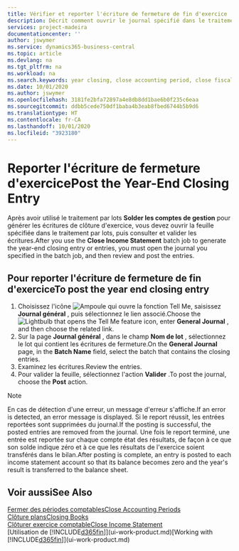 ```yaml
---
title: Vérifier et reporter l'écriture de fermeture de fin d'exercice | Microsoft Docs
description: Décrit comment ouvrir le journal spécifié dans le traitement en lot Fermer l'état des résultats, puis examiner et reporter l'écriture de fermeture de fin d'exercice.
services: project-madeira
documentationcenter: ''
author: jswymer
ms.service: dynamics365-business-central
ms.topic: article
ms.devlang: na
ms.tgt_pltfrm: na
ms.workload: na
ms.search.keywords: year closing, close accounting period, close fiscal year, bank account detailed trial balance
ms.date: 10/01/2020
ms.author: jswymer
ms.openlocfilehash: 3181fe2bfa72897a4e8db8dd1bae6b0f235c6eaa
ms.sourcegitcommit: ddbb5cede750df1baba4b3eab8fbed6744b5b9d6
ms.translationtype: HT
ms.contentlocale: fr-CA
ms.lasthandoff: 10/01/2020
ms.locfileid: "3923180"
---
```

# <a name="post-the-year-end-closing-entry"></a><span data-ttu-id="0d966-103">Reporter l'écriture de fermeture d'exercice</span><span class="sxs-lookup"><span data-stu-id="0d966-103">Post the Year-End Closing Entry</span></span>
<span data-ttu-id="0d966-104">Après avoir utilisé le traitement par lots **Solder les comptes de gestion** pour générer les écritures de clôture d'exercice, vous devez ouvrir la feuille spécifiée dans le traitement par lots, puis consulter et valider les écritures.</span><span class="sxs-lookup"><span data-stu-id="0d966-104">After you use the **Close Income Statement** batch job to generate the year-end closing entry or entries, you must open the journal you specified in the batch job, and then review and post the entries.</span></span>

## <a name="to-post-the-year-end-closing-entry"></a><span data-ttu-id="0d966-105">Pour reporter l'écriture de fermeture de fin d'exercice</span><span class="sxs-lookup"><span data-stu-id="0d966-105">To post the year end closing entry</span></span>
1. <span data-ttu-id="0d966-106">Choisissez l'icône ![Ampoule qui ouvre la fonction Tell Me](media/ui-search/search_small.png "Dites-moi ce que vous voulez faire"), saisissez **Journal général** , puis sélectionnez le lien associé.</span><span class="sxs-lookup"><span data-stu-id="0d966-106">Choose the ![Lightbulb that opens the Tell Me feature](media/ui-search/search_small.png "Tell me what you want to do") icon, enter **General Journal** , and then choose the related link.</span></span>
2. <span data-ttu-id="0d966-107">Sur la page **Journal général** , dans le champ **Nom de lot** , sélectionnez le lot qui contient les écritures de fermeture.</span><span class="sxs-lookup"><span data-stu-id="0d966-107">On the **General Journal** page, in the **Batch Name** field, select the batch that contains the closing entries.</span></span>
3. <span data-ttu-id="0d966-108">Examinez les écritures.</span><span class="sxs-lookup"><span data-stu-id="0d966-108">Review the entries.</span></span>
4. <span data-ttu-id="0d966-109">Pour valider la feuille, sélectionnez l'action **Valider** .</span><span class="sxs-lookup"><span data-stu-id="0d966-109">To post the journal, choose the **Post** action.</span></span>

> [!NOTE]  
>   <span data-ttu-id="0d966-110">En cas de détection d'une erreur, un message d'erreur s'affiche.</span><span class="sxs-lookup"><span data-stu-id="0d966-110">If an error is detected, an error message is displayed.</span></span> <span data-ttu-id="0d966-111">Si le report réussit, les entrées reportées sont supprimées du journal.</span><span class="sxs-lookup"><span data-stu-id="0d966-111">If the posting is successful, the posted entries are removed from the journal.</span></span> <span data-ttu-id="0d966-112">Une fois le report terminé, une entrée est reportée sur chaque compte état des résultats, de façon à ce que son solde indique zéro et à ce que les résultats de l'exercice soient transférés dans le bilan.</span><span class="sxs-lookup"><span data-stu-id="0d966-112">After posting is complete, an entry is posted to each income statement account so that its balance becomes zero and the year's result is transferred to the balance sheet.</span></span>

## <a name="see-also"></a><span data-ttu-id="0d966-113">Voir aussi</span><span class="sxs-lookup"><span data-stu-id="0d966-113">See Also</span></span>
[<span data-ttu-id="0d966-114">Fermer des périodes comptables</span><span class="sxs-lookup"><span data-stu-id="0d966-114">Close Accounting Periods</span></span>](year-close-account-periods.md)  
[<span data-ttu-id="0d966-115">Clôture plans</span><span class="sxs-lookup"><span data-stu-id="0d966-115">Closing Books</span></span>](year-close-books.md)  
[<span data-ttu-id="0d966-116">Clôturer exercice comptable</span><span class="sxs-lookup"><span data-stu-id="0d966-116">Close Income Statement</span></span>](year-close-income-statement.md)  
<span data-ttu-id="0d966-117">[Utilisation de [!INCLUDE[d365fin](includes/d365fin_md.md)]](ui-work-product.md)</span><span class="sxs-lookup"><span data-stu-id="0d966-117">[Working with [!INCLUDE[d365fin](includes/d365fin_md.md)]](ui-work-product.md)</span></span>
